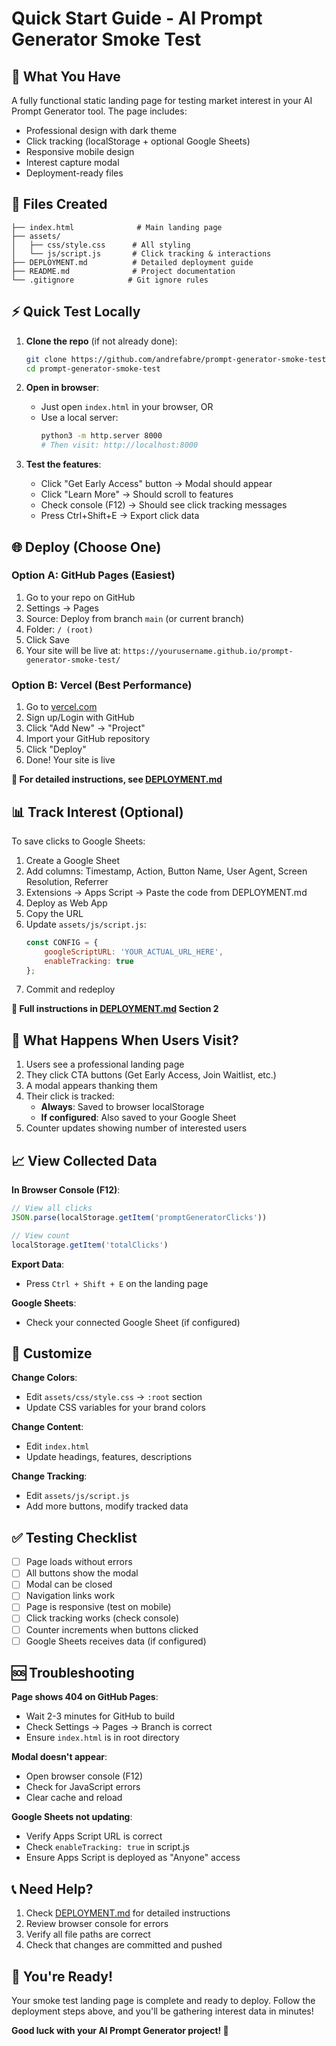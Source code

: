 # Quick Start Guide - AI Prompt Generator Smoke Test

## 🚀 What You Have

A fully functional static landing page for testing market interest in your AI Prompt Generator tool. The page includes:
- Professional design with dark theme
- Click tracking (localStorage + optional Google Sheets)
- Responsive mobile design
- Interest capture modal
- Deployment-ready files

## 📁 Files Created

```
├── index.html              # Main landing page
├── assets/
│   ├── css/style.css      # All styling
│   └── js/script.js       # Click tracking & interactions
├── DEPLOYMENT.md          # Detailed deployment guide
├── README.md              # Project documentation
└── .gitignore            # Git ignore rules
```

## ⚡ Quick Test Locally

1. **Clone the repo** (if not already done):
   ```bash
   git clone https://github.com/andrefabre/prompt-generator-smoke-test.git
   cd prompt-generator-smoke-test
   ```

2. **Open in browser**:
   - Just open `index.html` in your browser, OR
   - Use a local server:
     ```bash
     python3 -m http.server 8000
     # Then visit: http://localhost:8000
     ```

3. **Test the features**:
   - Click "Get Early Access" button → Modal should appear
   - Click "Learn More" → Should scroll to features
   - Check console (F12) → Should see click tracking messages
   - Press Ctrl+Shift+E → Export click data

## 🌐 Deploy (Choose One)

### Option A: GitHub Pages (Easiest)
1. Go to your repo on GitHub
2. Settings → Pages
3. Source: Deploy from branch `main` (or current branch)
4. Folder: `/ (root)`
5. Click Save
6. Your site will be live at: `https://yourusername.github.io/prompt-generator-smoke-test/`

### Option B: Vercel (Best Performance)
1. Go to [vercel.com](https://vercel.com)
2. Sign up/Login with GitHub
3. Click "Add New" → "Project"
4. Import your GitHub repository
5. Click "Deploy"
6. Done! Your site is live

**📖 For detailed instructions, see [DEPLOYMENT.md](DEPLOYMENT.md)**

## 📊 Track Interest (Optional)

To save clicks to Google Sheets:

1. Create a Google Sheet
2. Add columns: Timestamp, Action, Button Name, User Agent, Screen Resolution, Referrer
3. Extensions → Apps Script → Paste the code from DEPLOYMENT.md
4. Deploy as Web App
5. Copy the URL
6. Update `assets/js/script.js`:
   ```javascript
   const CONFIG = {
       googleScriptURL: 'YOUR_ACTUAL_URL_HERE',
       enableTracking: true
   };
   ```
7. Commit and redeploy

**📖 Full instructions in [DEPLOYMENT.md](DEPLOYMENT.md) Section 2**

## 🎯 What Happens When Users Visit?

1. Users see a professional landing page
2. They click CTA buttons (Get Early Access, Join Waitlist, etc.)
3. A modal appears thanking them
4. Their click is tracked:
   - **Always**: Saved to browser localStorage
   - **If configured**: Also saved to your Google Sheet
5. Counter updates showing number of interested users

## 📈 View Collected Data

**In Browser Console (F12)**:
```javascript
// View all clicks
JSON.parse(localStorage.getItem('promptGeneratorClicks'))

// View count
localStorage.getItem('totalClicks')
```

**Export Data**:
- Press `Ctrl + Shift + E` on the landing page

**Google Sheets**:
- Check your connected Google Sheet (if configured)

## 🎨 Customize

**Change Colors**:
- Edit `assets/css/style.css` → `:root` section
- Update CSS variables for your brand colors

**Change Content**:
- Edit `index.html`
- Update headings, features, descriptions

**Change Tracking**:
- Edit `assets/js/script.js`
- Add more buttons, modify tracked data

## ✅ Testing Checklist

- [ ] Page loads without errors
- [ ] All buttons show the modal
- [ ] Modal can be closed
- [ ] Navigation links work
- [ ] Page is responsive (test on mobile)
- [ ] Click tracking works (check console)
- [ ] Counter increments when buttons clicked
- [ ] Google Sheets receives data (if configured)

## 🆘 Troubleshooting

**Page shows 404 on GitHub Pages**:
- Wait 2-3 minutes for GitHub to build
- Check Settings → Pages → Branch is correct
- Ensure `index.html` is in root directory

**Modal doesn't appear**:
- Open browser console (F12)
- Check for JavaScript errors
- Clear cache and reload

**Google Sheets not updating**:
- Verify Apps Script URL is correct
- Check `enableTracking: true` in script.js
- Ensure Apps Script is deployed as "Anyone" access

## 📞 Need Help?

1. Check [DEPLOYMENT.md](DEPLOYMENT.md) for detailed instructions
2. Review browser console for errors
3. Verify all file paths are correct
4. Check that changes are committed and pushed

## 🎉 You're Ready!

Your smoke test landing page is complete and ready to deploy. Follow the deployment steps above, and you'll be gathering interest data in minutes!

**Good luck with your AI Prompt Generator project! 🚀**
